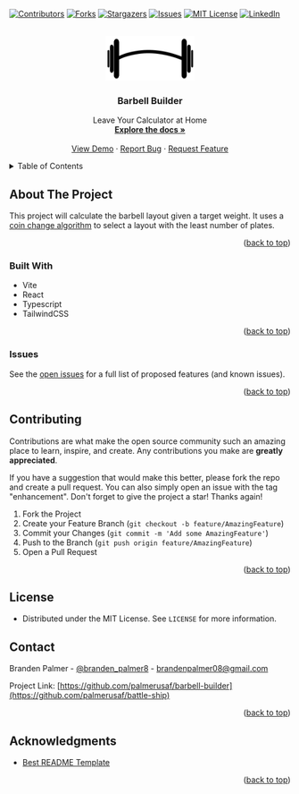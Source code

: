 <div id="top"></div>
<!--
*** Thanks for checking out the Best-README-Template. If you have a suggestion
*** that would make this better, please fork the repo and create a pull request
*** or simply open an issue with the tag "enhancement".
*** Don't forget to give the project a star!
*** Thanks again! Now go create something AMAZING! :D
-->

<!-- PROJECT SHIELDS -->
<!--
*** I'm using markdown "reference style" links for readability.
*** Reference links are enclosed in brackets [ ] instead of parentheses ( ).
*** See the bottom of this document for the declaration of the reference variables
*** for contributors-url, forks-url, etc. This is an optional, concise syntax you may use.
*** https://www.markdownguide.org/basic-syntax/#reference-style-links
-->

[![Contributors][contributors-shield]][contributors-url]
[![Forks][forks-shield]][forks-url]
[![Stargazers][stars-shield]][stars-url]
[![Issues][issues-shield]][issues-url]
[![MIT License][license-shield]][license-url]
[![LinkedIn][linkedin-shield]][linkedin-url]

<!-- PROJECT LOGO -->
<br />
<div align="center">
  <a href="https://github.com/palmerusaf/barbell-builder">
    <img src="./src/components/barbell-img.png" alt="Logo" width="160" height="80">
  </a>

<h3 align="center">Barbell Builder</h3>

  <p align="center">
    Leave Your Calculator at Home
    <br />
    <a href="https://github.com/palmerusaf/barbell-builder"><strong>Explore the docs »</strong></a>
    <br />
    <br />
    <a href="https://palmerusaf.github.io/barbell-builder">View Demo</a>
    ·
    <a href="https://github.com/palmerusaf/barbell-builder/issues">Report Bug</a>
    ·
    <a href="https://github.com/palmerusaf/barbell-builder/issues">Request Feature</a>
  </p>
</div>

<!-- TABLE OF CONTENTS -->
<details>
  <summary>Table of Contents</summary>
  <ol>
    <li>
      <a href="#about-the-project">About The Project</a>
      <ul>
        <li><a href="#built-with">Built With</a></li>
      </ul>
    </li>
    <li><a href="#contributing">Contributing</a></li>
    <li><a href="#license">License</a></li>
    <li><a href="#contact">Contact</a></li>
    <li><a href="#acknowledgments">Acknowledgments</a></li>
  </ol>
</details>

<!-- ABOUT THE PROJECT -->

## About The Project

This project will calculate the barbell layout given a target weight. It uses a [coin change algorithm](https://en.wikipedia.org/wiki/Change-making_problem) to select a layout with the least number of plates.

<p align="right">(<a href="#top">back to top</a>)</p>

### Built With

- Vite
- React
- Typescript
- TailwindCSS

<p align="right">(<a href="#top">back to top</a>)</p>

<!-- ROADMAP -->

### Issues

See the [open issues](https://github.com/palmerusaf/barbell-builder/issues) for a full list of proposed features (and known issues).

<p align="right">(<a href="#top">back to top</a>)</p>

<!-- CONTRIBUTING -->

## Contributing

Contributions are what make the open source community such an amazing place to learn, inspire, and create. Any contributions you make are **greatly appreciated**.

If you have a suggestion that would make this better, please fork the repo and create a pull request. You can also simply open an issue with the tag "enhancement".
Don't forget to give the project a star! Thanks again!

1. Fork the Project
2. Create your Feature Branch (`git checkout -b feature/AmazingFeature`)
3. Commit your Changes (`git commit -m 'Add some AmazingFeature'`)
4. Push to the Branch (`git push origin feature/AmazingFeature`)
5. Open a Pull Request

<p align="right">(<a href="#top">back to top</a>)</p>

<!-- LICENSE -->

## License

- Distributed under the MIT License. See `LICENSE` for more information.

<!-- CONTACT -->

## Contact

Branden Palmer - [@branden_palmer8](https://twitter.com/branden_palmer8) - brandenpalmer08@gmail.com

Project Link: [https://github.com/palmerusaf/barbell-builder](https://github.com/palmerusaf/battle-ship)

<p align="right">(<a href="#top">back to top</a>)</p>

<!-- ACKNOWLEDGMENTS -->

## Acknowledgments

- [Best README Template](https://github.com/othneildrew/Best-README-Template)

<p align="right">(<a href="#top">back to top</a>)</p>

<!-- MARKDOWN LINKS & IMAGES -->
<!-- https://www.markdownguide.org/basic-syntax/#reference-style-links -->

[contributors-shield]: https://img.shields.io/github/contributors/palmerusaf/barbell-builder.svg?style=for-the-badge
[contributors-url]: https://github.com/palmerusaf/barbell-builder/graphs/contributors
[forks-shield]: https://img.shields.io/github/forks/palmerusaf/barbell-builder.svg?style=for-the-badge
[forks-url]: https://github.com/palmerusaf/barbell-builder/network/members
[stars-shield]: https://img.shields.io/github/stars/palmerusaf/barbell-builder.svg?style=for-the-badge
[stars-url]: https://github.com/palmerusaf/barbell-builder/stargazers
[issues-shield]: https://img.shields.io/github/issues/palmerusaf/barbell-builder.svg?style=for-the-badge
[issues-url]: https://github.com/palmerusaf/barbell-builder/issues
[license-shield]: https://img.shields.io/github/license/palmerusaf/barbell-builder.svg?style=for-the-badge
[license-url]: https://github.com/palmerusaf/barbell-builder/blob/master/LICENSE
[linkedin-shield]: https://img.shields.io/badge/-LinkedIn-black.svg?style=for-the-badge&logo=linkedin&colorB=555
[linkedin-url]: https://linkedin.com/in/branden-palmer-968765120
[product-screenshot]: src/imgs/screen-shot.png

